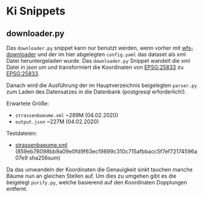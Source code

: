 # Ki Snippets


## downloader.py
Das `downloader.py` snippet kann nur benutzt werden, wenn vorher mit [wfs-downloader](https://github.com/codeforberlin/wfs-downloader) und der im hier abgelegten `config.yaml` das dataset als xml Datei heruntergeladen wurde. Das `downloader.py` Snippet wandelt die xml Datei in json um und transformiert die Koordinaten von [EPSG:25833]() zu [EPSG:25833]().

Danach wird die Ausführung der im Hauptverzeichnis beigelegten `parser.py` zum Laden des Datensatzes in die Datenbank (postgresql erforderlich!).

Erwartete Größe:
  - `strassenbaeume.xml` ~289M (04.02.2020)
  - `output.json` ~227M (04.02.2020)

Testdateien:
  - [strassenbaeume.xml](https://anonfiles.com/X6ebP3V8n8/strassenbaeume_xml) (859eb78098bb9a09e0fd9f63ec19899c310c715afbbacc5f7ef72174596a07e9 sha256sum)

Da das umwandeln der Koordinaten die Genauigkeit sinkt tauchen manche Bäume nun an gleichen Stellen auf. Um dies zu umgehen gibt es die beigelegt `purify.py`, welche basierend auf den Koordinaten Dopplungen entfernt.
